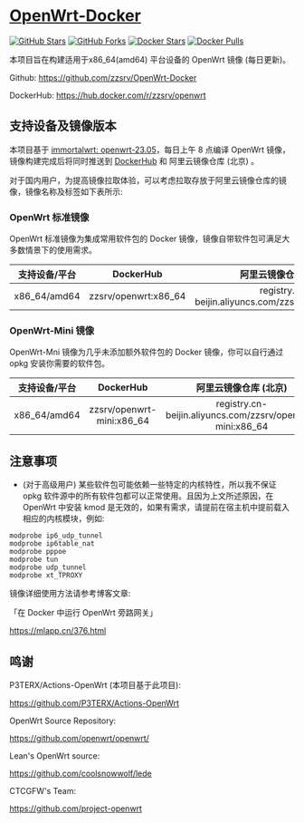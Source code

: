 # [OpenWrt-Docker](https://github.com/SuLingGG/OpenWrt-Docker)

[![GitHub Stars](https://img.shields.io/github/stars/zzsrv/OpenWrt-Docker.svg?style=flat-square&label=Stars&logo=github)](https://github.com/zzsrv/OpenWrt-Docker/stargazers)
[![GitHub Forks](https://img.shields.io/github/forks/zzsrv/OpenWrt-Docker.svg?style=flat-square&label=Forks&logo=github)](https://github.com/zzsrv/OpenWrt-Docker/fork)
[![Docker Stars](https://img.shields.io/docker/stars/zzsrv/openwrt.svg?style=flat-square&label=Stars&logo=docker)](https://hub.docker.com/r/zzsrv/openwrt)
[![Docker Pulls](https://img.shields.io/docker/pulls/zzsrv/openwrt.svg?style=flat-square&label=Pulls&logo=docker&color=orange)](https://hub.docker.com/r/zzsrv/openwrt)

本项目旨在构建适用于x86_64(amd64) 平台设备的 OpenWrt 镜像 (每日更新)。

Github: <https://github.com/zzsrv/OpenWrt-Docker>

DockerHub: <https://hub.docker.com/r/zzsrv/openwrt>

## 支持设备及镜像版本

本项目基于 [immortalwrt: openwrt-23.05](https://github.com/immortalwrt/immortalwrt/tree/openwrt-23.05)，每日上午 8 点编译 OpenWrt 镜像，镜像构建完成后将同时推送到 [DockerHub](https://hub.docker.com/r/zzsrv/openwrt) 和 阿里云镜像仓库 (北京) 。

对于国内用户，为提高镜像拉取体验，可以考虑拉取存放于阿里云镜像仓库的镜像，镜像名称及标签如下表所示:

### OpenWrt 标准镜像

OpenWrt 标准镜像为集成常用软件包的 Docker 镜像，镜像自带软件包可满足大多数情景下的使用需求。

|  支持设备/平台  |        DockerHub        |                  阿里云镜像仓库 (北京)                  |
| :-------------: | :---------------------: | :-----------------------------------------------------: |
|  x86_64/amd64   | zzsrv/openwrt:x86_64 | registry.cn-beijin.aliyuncs.com/zzsrv/openwrt:x86_64 |

### OpenWrt-Mini 镜像

OpenWrt-Mni 镜像为几乎未添加额外软件包的 Docker 镜像，你可以自行通过 opkg 安装你需要的软件包。

|  支持设备/平台  |        DockerHub        |                  阿里云镜像仓库 (北京)                  |
| :-------------: | :---------------------: | :-----------------------------------------------------: |
|  x86_64/amd64   | zzsrv/openwrt-mini:x86_64 | registry.cn-beijin.aliyuncs.com/zzsrv/openwrt-mini:x86_64 |

## 注意事项
- (对于高级用户) 某些软件包可能依赖一些特定的内核特性，所以我不保证 opkg 软件源中的所有软件包都可以正常使用。且因为上文所述原因，在 OpenWrt 中安装 kmod 是无效的，如果有需求，请提前在宿主机中提前载入相应的内核模块，例如:

```
modprobe ip6_udp_tunnel
modprobe ip6table_nat
modprobe pppoe
modprobe tun
modprobe udp_tunnel
modprobe xt_TPROXY
```

镜像详细使用方法请参考博客文章:

「在 Docker 中运行 OpenWrt 旁路网关」

<https://mlapp.cn/376.html>

## 鸣谢

P3TERX/Actions-OpenWrt (本项目基于此项目):

<https://github.com/P3TERX/Actions-OpenWrt>

OpenWrt Source Repository:

<https://github.com/openwrt/openwrt/>

Lean's OpenWrt source:

<https://github.com/coolsnowwolf/lede>

CTCGFW's Team:

<https://github.com/project-openwrt>
